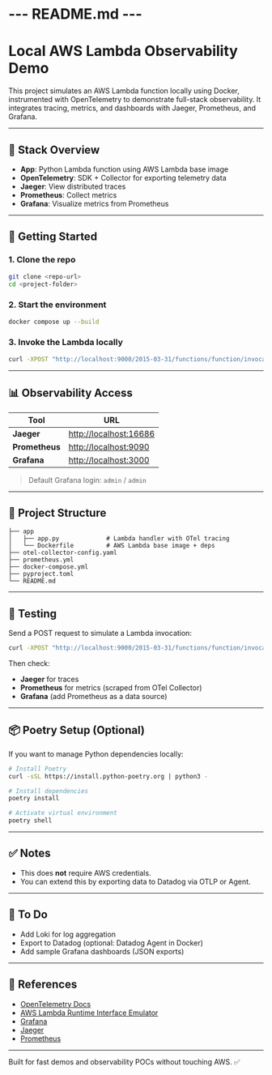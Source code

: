 # --- README.md ---

# Local AWS Lambda Observability Demo

This project simulates an AWS Lambda function locally using Docker, instrumented with OpenTelemetry to demonstrate full-stack observability. It integrates tracing, metrics, and dashboards with Jaeger, Prometheus, and Grafana.

---

## 🔧 Stack Overview

- **App**: Python Lambda function using AWS Lambda base image
- **OpenTelemetry**: SDK + Collector for exporting telemetry data
- **Jaeger**: View distributed traces
- **Prometheus**: Collect metrics
- **Grafana**: Visualize metrics from Prometheus

---

## 🚀 Getting Started

### 1. **Clone the repo**
```bash
git clone <repo-url>
cd <project-folder>
```

### 2. **Start the environment**
```bash
docker compose up --build
```

### 3. **Invoke the Lambda locally**
```bash
curl -XPOST "http://localhost:9000/2015-03-31/functions/function/invocations" -d '{}'
```

---

## 📊 Observability Access

| Tool       | URL                       |
|------------|----------------------------|
| **Jaeger** | [http://localhost:16686](http://localhost:16686) |
| **Prometheus** | [http://localhost:9090](http://localhost:9090) |
| **Grafana**    | [http://localhost:3000](http://localhost:3000) |

> Default Grafana login: `admin` / `admin`

---

## 📂 Project Structure

```
├── app
│   ├── app.py             # Lambda handler with OTel tracing
│   └── Dockerfile         # AWS Lambda base image + deps
├── otel-collector-config.yaml
├── prometheus.yml
├── docker-compose.yml
├── pyproject.toml
└── README.md
```

---

## 🧪 Testing
Send a POST request to simulate a Lambda invocation:
```bash
curl -XPOST "http://localhost:9000/2015-03-31/functions/function/invocations" -d '{}'
```

Then check:
- **Jaeger** for traces
- **Prometheus** for metrics (scraped from OTel Collector)
- **Grafana** (add Prometheus as a data source)

---

## 📦 Poetry Setup (Optional)
If you want to manage Python dependencies locally:

```bash
# Install Poetry
curl -sSL https://install.python-poetry.org | python3 -

# Install dependencies
poetry install

# Activate virtual environment
poetry shell
```

---

## ✅ Notes
- This does **not** require AWS credentials.
- You can extend this by exporting data to Datadog via OTLP or Agent.

---

## 📌 To Do
- Add Loki for log aggregation
- Export to Datadog (optional: Datadog Agent in Docker)
- Add sample Grafana dashboards (JSON exports)

---

## 📘 References
- [OpenTelemetry Docs](https://opentelemetry.io/docs/)
- [AWS Lambda Runtime Interface Emulator](https://github.com/aws/aws-lambda-runtime-interface-emulator)
- [Grafana](https://grafana.com/)
- [Jaeger](https://www.jaegertracing.io/)
- [Prometheus](https://prometheus.io/)

---

Built for fast demos and observability POCs without touching AWS. ✅
